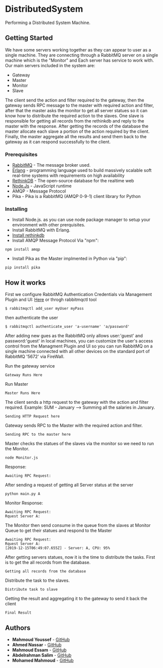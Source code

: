 # DistributedSystem
Performing a Distributed System Machine.

## Getting Started
We have some servers working together as they can appear to user as a single machine. They are connecting through a RabbitMQ server on a single machine which is the "Monitor" and Each server has service to work with. Our main servers included in the system are:
* Gateway
* Master
* Monitor
* Slave

The client send the action and filter required to the gateway, then the gateway sends RPC message to the master with required action and filter, after that the master asks the monitor to get all server statues so it can know how to distribute the required action to the slaves. One slave is responsible for getting all records from the rethinkdb and reply to the master with the response. After getting the records of the database the master allocate each slave a portion of the action required by the client. Finally, the master aggregate all the results and send them back to the gateway as it can respond successfully to the client.
### Prerequisites
* [RabbitMQ](https://www.rabbitmq.com) - The message broker used.
* [Erlang](https://www.erlang.org) - programming language used to build massively scalable soft real-time systems with requirements on high availability
* [RethinkDB](https://rethinkdb.com) - The open-source database for the realtime web
* [Node.Js](https://nodejs.org/en/) - JavaScript runtime
* AMQP - Message Protocol
* Pika - Pika is a RabbitMQ (AMQP 0-9-1) client library for Python

### Installing
* Install Node.js. as you can use node package manager to setup your environment with other prerquisites.
* Install RabbitMQ with Erlang.
* [Install rethinkdb](https://rethinkdb.com/docs/install/windows/)
* Install AMQP Message Protocol Via "npm":
```
npm install amqp
```
* Install  Pika as the Master implmented in Python via "pip":
```
pip install pika
```
## How it works
First we configure RabbitMQ Authentication Credentials via Management Plugin and UI: [Here](https://www.thegeekstuff.com/2013/10/enable-rabbitmq-management-plugin/)
or throgh rabbitmqctl tool 
```
$ rabbitmqctl add_user myUser myPass
```
then authenticate the user
```
$ rabbitmqctl authenticate_user 'a-username' 'a/password'
```
After adding new gues as the RabbitMQ only allows user:'guest' and password:'guest' in local machines, you can customize the user's access control from the Managment Plugin and UI so you can run RabbitMQ on a single machine connected with all other devices on the standard port of RabbitMQ '5672' via FireWall.

Run the gateway service
```
Gateway Runs Here
```
Run Master
```
Master Runs Here
```
The client sends a http request to the gateway with the action and filter required.
Example: SUM - January --> Summing all the salaries in January.
```
Sending HTTP Request here
```
Gateway sends RPC to the Master with the required action and filter.
```
Sending RPC to the master here
```
Master checks the statues of the slaves via the monitor so we need to run the Monitor.
```console
node Monitor.js
```
Response:
```console
Awaiting RPC Request:
```
After sending a request of getting all Server status at the server
```console
python main.py A
```
Monitor Response:
```console
Awaiting RPC Request:
Rquest Server A:
```
The Monitor then send consume in the queue from the slaves at Monitor Queue to get their statues and respond to the Master
```console
Awaiting RPC Request:
Rquest Server A:
[2019-12-15T06:49:07.655Z] - Server: A, CPU: 95%
```
After getting servers statues, now it is the time to distribute the tasks. First is to get the all records from the database.
```
Getting all records from the database
```
Distribute the task to the slaves.
```
Distribute task to slave
```
Getting the result and aggregating it to the gateway to send it back the client
```
Final Result
```

## Authors

* **Mahmoud Youssef** - [GitHub](https://github.com/MahmoudYoussef97)
* **Ahmed Nassar** - [GitHub](https://github.com/AhmdNassar)
* **Mahmoud Essam** - [GitHub](https://github.com/MahmoudEssam1456)
* **Abdelrahman Salim** - [GitHub](https://github.com/AbdElrahmanMSalim)
* **Mohamed Mahmoud** - [GitHub](https://github.com/MohamedMahmoudHassan)
